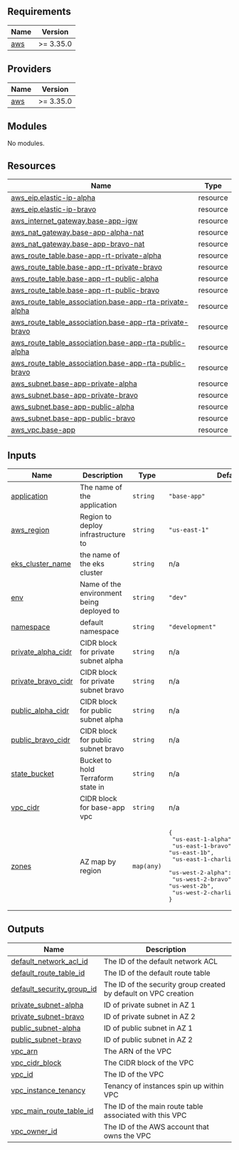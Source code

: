## Requirements

| Name | Version |
|------|---------|
| <a name="requirement_aws"></a> [aws](#requirement\_aws) | >= 3.35.0 |

## Providers

| Name | Version |
|------|---------|
| <a name="provider_aws"></a> [aws](#provider\_aws) | >= 3.35.0 |

## Modules

No modules.

## Resources

| Name | Type |
|------|------|
| [aws_eip.elastic-ip-alpha](https://registry.terraform.io/providers/hashicorp/aws/latest/docs/resources/eip) | resource |
| [aws_eip.elastic-ip-bravo](https://registry.terraform.io/providers/hashicorp/aws/latest/docs/resources/eip) | resource |
| [aws_internet_gateway.base-app-igw](https://registry.terraform.io/providers/hashicorp/aws/latest/docs/resources/internet_gateway) | resource |
| [aws_nat_gateway.base-app-alpha-nat](https://registry.terraform.io/providers/hashicorp/aws/latest/docs/resources/nat_gateway) | resource |
| [aws_nat_gateway.base-app-bravo-nat](https://registry.terraform.io/providers/hashicorp/aws/latest/docs/resources/nat_gateway) | resource |
| [aws_route_table.base-app-rt-private-alpha](https://registry.terraform.io/providers/hashicorp/aws/latest/docs/resources/route_table) | resource |
| [aws_route_table.base-app-rt-private-bravo](https://registry.terraform.io/providers/hashicorp/aws/latest/docs/resources/route_table) | resource |
| [aws_route_table.base-app-rt-public-alpha](https://registry.terraform.io/providers/hashicorp/aws/latest/docs/resources/route_table) | resource |
| [aws_route_table.base-app-rt-public-bravo](https://registry.terraform.io/providers/hashicorp/aws/latest/docs/resources/route_table) | resource |
| [aws_route_table_association.base-app-rta-private-alpha](https://registry.terraform.io/providers/hashicorp/aws/latest/docs/resources/route_table_association) | resource |
| [aws_route_table_association.base-app-rta-private-bravo](https://registry.terraform.io/providers/hashicorp/aws/latest/docs/resources/route_table_association) | resource |
| [aws_route_table_association.base-app-rta-public-alpha](https://registry.terraform.io/providers/hashicorp/aws/latest/docs/resources/route_table_association) | resource |
| [aws_route_table_association.base-app-rta-public-bravo](https://registry.terraform.io/providers/hashicorp/aws/latest/docs/resources/route_table_association) | resource |
| [aws_subnet.base-app-private-alpha](https://registry.terraform.io/providers/hashicorp/aws/latest/docs/resources/subnet) | resource |
| [aws_subnet.base-app-private-bravo](https://registry.terraform.io/providers/hashicorp/aws/latest/docs/resources/subnet) | resource |
| [aws_subnet.base-app-public-alpha](https://registry.terraform.io/providers/hashicorp/aws/latest/docs/resources/subnet) | resource |
| [aws_subnet.base-app-public-bravo](https://registry.terraform.io/providers/hashicorp/aws/latest/docs/resources/subnet) | resource |
| [aws_vpc.base-app](https://registry.terraform.io/providers/hashicorp/aws/latest/docs/resources/vpc) | resource |

## Inputs

| Name | Description | Type | Default | Required |
|------|-------------|------|---------|:--------:|
| <a name="input_application"></a> [application](#input\_application) | The name of the application | `string` | `"base-app"` | no |
| <a name="input_aws_region"></a> [aws\_region](#input\_aws\_region) | Region to deploy infrastructure to | `string` | `"us-east-1"` | no |
| <a name="input_eks_cluster_name"></a> [eks\_cluster\_name](#input\_eks\_cluster\_name) | the name of the eks cluster | `string` | n/a | yes |
| <a name="input_env"></a> [env](#input\_env) | Name of the environment being deployed to | `string` | `"dev"` | no |
| <a name="input_namespace"></a> [namespace](#input\_namespace) | default namespace | `string` | `"development"` | no |
| <a name="input_private_alpha_cidr"></a> [private\_alpha\_cidr](#input\_private\_alpha\_cidr) | CIDR block for private subnet alpha | `string` | n/a | yes |
| <a name="input_private_bravo_cidr"></a> [private\_bravo\_cidr](#input\_private\_bravo\_cidr) | CIDR block for private subnet bravo | `string` | n/a | yes |
| <a name="input_public_alpha_cidr"></a> [public\_alpha\_cidr](#input\_public\_alpha\_cidr) | CIDR block for public subnet alpha | `string` | n/a | yes |
| <a name="input_public_bravo_cidr"></a> [public\_bravo\_cidr](#input\_public\_bravo\_cidr) | CIDR block for public subnet bravo | `string` | n/a | yes |
| <a name="input_state_bucket"></a> [state\_bucket](#input\_state\_bucket) | Bucket to hold Terraform state in | `string` | n/a | yes |
| <a name="input_vpc_cidr"></a> [vpc\_cidr](#input\_vpc\_cidr) | CIDR block for base-app vpc | `string` | n/a | yes |
| <a name="input_zones"></a> [zones](#input\_zones) | AZ map by region | `map(any)` | <pre>{<br>  "us-east-1-alpha": "us-east-1a",<br>  "us-east-1-bravo": "us-east-1b",<br>  "us-east-1-charlie": "us-east-1c",<br>  "us-west-2-alpha": "us-west-2a",<br>  "us-west-2-bravo": "us-west-2b",<br>  "us-west-2-charlie": "us-west-2c"<br>}</pre> | no |

## Outputs

| Name | Description |
|------|-------------|
| <a name="output_default_network_acl_id"></a> [default\_network\_acl\_id](#output\_default\_network\_acl\_id) | The ID of the default network ACL |
| <a name="output_default_route_table_id"></a> [default\_route\_table\_id](#output\_default\_route\_table\_id) | The ID of the default route table |
| <a name="output_default_security_group_id"></a> [default\_security\_group\_id](#output\_default\_security\_group\_id) | The ID of the security group created by default on VPC creation |
| <a name="output_private_subnet-alpha"></a> [private\_subnet-alpha](#output\_private\_subnet-alpha) | ID of private subnet in AZ 1 |
| <a name="output_private_subnet-bravo"></a> [private\_subnet-bravo](#output\_private\_subnet-bravo) | ID of private subnet in AZ 2 |
| <a name="output_public_subnet-alpha"></a> [public\_subnet-alpha](#output\_public\_subnet-alpha) | ID of public subnet in AZ 1 |
| <a name="output_public_subnet-bravo"></a> [public\_subnet-bravo](#output\_public\_subnet-bravo) | ID of public subnet in AZ 2 |
| <a name="output_vpc_arn"></a> [vpc\_arn](#output\_vpc\_arn) | The ARN of the VPC |
| <a name="output_vpc_cidr_block"></a> [vpc\_cidr\_block](#output\_vpc\_cidr\_block) | The CIDR block of the VPC |
| <a name="output_vpc_id"></a> [vpc\_id](#output\_vpc\_id) | The ID of the VPC |
| <a name="output_vpc_instance_tenancy"></a> [vpc\_instance\_tenancy](#output\_vpc\_instance\_tenancy) | Tenancy of instances spin up within VPC |
| <a name="output_vpc_main_route_table_id"></a> [vpc\_main\_route\_table\_id](#output\_vpc\_main\_route\_table\_id) | The ID of the main route table associated with this VPC |
| <a name="output_vpc_owner_id"></a> [vpc\_owner\_id](#output\_vpc\_owner\_id) | The ID of the AWS account that owns the VPC |
